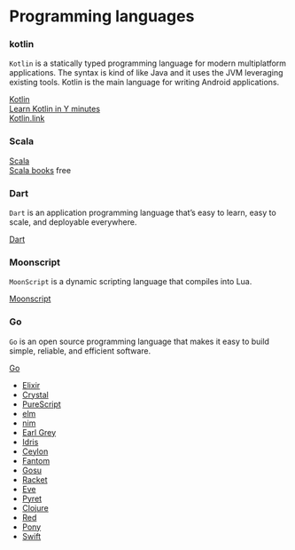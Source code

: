 # Programming languages

### kotlin
`Kotlin` is a statically typed programming language for modern multiplatform applications.
The syntax is kind of like Java and it uses the JVM leveraging existing tools. Kotlin
is the main language for writing Android applications.

[Kotlin](http://kotlinlang.org/)  
[Learn Kotlin in Y minutes](https://learnxinyminutes.com/docs/kotlin/)  
[Kotlin.link](https://kotlin.link/)



### Scala

[Scala](http://www.scala-lang.org/)  
[Scala books](http://underscore.io/books/) free



### Dart  
`Dart` is an application programming language that’s easy to learn, easy to scale, and deployable everywhere. 

[Dart](https://www.dartlang.org/)

### Moonscript
`MoonScript` is a dynamic scripting language that compiles into Lua.  

[Moonscript](http://moonscript.org/)  

### Go
`Go` is an open source programming language that makes it easy to build simple, reliable, and efficient software. 

[Go](https://golang.org/)  



* [Elixir](http://elixir-lang.org/)
* [Crystal](https://crystal-lang.org/)
* [PureScript](http://www.purescript.org/)
* [elm](http://elm-lang.org/)
* [nim](http://nim-lang.org/)
* [Earl Grey](http://www.earl-grey.io/)
* [Idris](http://www.idris-lang.org/)
* [Ceylon](https://ceylon-lang.org/)
* [Fantom](http://fantom.org/)
* [Gosu](http://gosu-lang.github.io/)
* [Racket](http://racket-lang.org/)
* [Eve](http://witheve.com/)
* [Pyret](http://www.pyret.org/)
* [Clojure](http://clojure.org/)
* [Red](http://www.red-lang.org/)  
* [Pony](http://www.ponylang.org/)
* [Swift](https://swift.org/)
